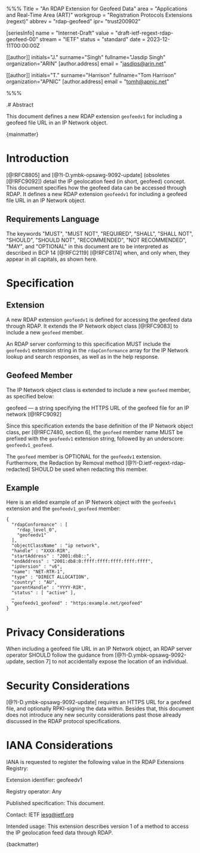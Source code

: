 %%%
Title = "An RDAP Extension for Geofeed Data"
area = "Applications and Real-Time Area (ART)"
workgroup = "Registration Protocols Extensions (regext)"
abbrev = "rdap-geofeed"
ipr= "trust200902"

[seriesInfo]
name = "Internet-Draft"
value = "draft-ietf-regext-rdap-geofeed-00"
stream = "IETF"
status = "standard"
date = 2023-12-11T00:00:00Z

[[author]]
initials="J."
surname="Singh"
fullname="Jasdip Singh"
organization="ARIN"
[author.address]
email = "jasdips@arin.net"

[[author]]
initials="T."
surname="Harrison"
fullname="Tom Harrison"
organization="APNIC"
[author.address]
email = "tomh@apnic.net"

%%%

.# Abstract

This document defines a new RDAP extension `geofeedv1` for including a geofeed
file URL in an IP Network object.

{mainmatter}

# Introduction

[@!RFC8805] and [@?I-D.ymbk-opsawg-9092-update] (obsoletes [@!RFC9092]) detail
the IP geolocation feed (in short, geofeed) concept. This document specifies
how the geofeed data can be accessed through RDAP. It defines a new RDAP
extension `geofeedv1` for including a geofeed file URL in an IP Network object.

## Requirements Language

The keywords "MUST", "MUST NOT", "REQUIRED", "SHALL", "SHALL NOT", "SHOULD",
"SHOULD NOT", "RECOMMENDED", "NOT RECOMMENDED", "MAY", and "OPTIONAL" in this
document are to be interpreted as described in BCP 14 [@!RFC2119] [@!RFC8174]
when, and only when, they appear in all capitals, as shown here.

# Specification

## Extension

A new RDAP extension `geofeedv1` is defined for accessing the geofeed data
through RDAP. It extends the IP Network object class [@!RFC9083] to include
a new `geofeed` member.

An RDAP server conforming to this specification MUST include the `geofeedv1`
extension string in the `rdapConformance` array for the IP Network lookup and
search responses, as well as in the help response.

## Geofeed Member

The IP Network object class is extended to include a new `geofeed` member, as
specified below:

geofeed — a string specifying the HTTPS URL of the geofeed file for an IP
          network [@!RFC9092]

Since this specification extends the base definition of the IP Network object
class, per [@!RFC7480, section 6], the `geofeed` member name MUST be prefixed
with the `geofeedv1` extension string, followed by an underscore:
`geofeedv1_geofeed`.

The `geofeed` member is OPTIONAL for the `geofeedv1` extension. Furthermore,
the Redaction by Removal method [@?I-D.ietf-regext-rdap-redacted] SHOULD be
used when redacting this member.

## Example

Here is an elided example of an IP Network object with the `geofeedv1` extension
and the `geofeedv1_geofeed` member:

```
{
  "rdapConformance" : [
    "rdap_level_0",
    "geofeedv1"
  ],
  "objectClassName" : "ip network",
  "handle" : "XXXX-RIR",
  "startAddress" : "2001:db8::",
  "endAddress" : "2001:db8:0:ffff:ffff:ffff:ffff:ffff",
  "ipVersion" : "v6",
  "name": "NET-RTR-1",
  "type" : "DIRECT ALLOCATION",
  "country" : "AU",
  "parentHandle" : "YYYY-RIR",
  "status" : [ "active" ],
  …
  "geofeedv1_geofeed" : "https:example.net/geofeed"
}
```

# Privacy Considerations

When including a geofeed file URL in an IP Network object, an RDAP server
operator SHOULD follow the guidance from [@?I-D.ymbk-opsawg-9092-update, section 7]
to not accidentally expose the location of an individual. 

# Security Considerations

[@?I-D.ymbk-opsawg-9092-update] requires an HTTPS URL for a geofeed file, and
optionally RPKI-signing the data within. Besides that, this document does not
introduce any new security considerations past those already discussed in the
RDAP protocol specifications.

# IANA Considerations

IANA is requested to register the following value in the RDAP Extensions
Registry:

Extension identifier: geofeedv1

Registry operator: Any

Published specification: This document.

Contact: IETF <iesg@ietf.org>

Intended usage: This extension describes version 1 of a method to access the IP
                geolocation feed data through RDAP.

{backmatter}
